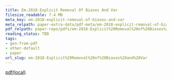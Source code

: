 ```yaml
---
title: Em-2018-Explicit Removal Of Biases And Var
filesize_readable: 7.4 MB
meta_key: em-2018-explicit-removal-of-biases-and-var
meta_relpath: paper-extra-data/pdf-meta/em-2018-explicit-removal-of-biases-and-var.yaml
pdf_relpath: paper-repo/pdfs/em-2018-Explicit%20Removal%20of%20Biases%20and%20Var.pdf
reading_status: TBD
tags:
- gen-from-pdf
- other-default
- paper
url_slug: em-2018-Explicit%20Removal%20of%20Biases%20and%20Var
---
```


[pdf(local)](../../paper-repo/pdfs/em-2018-Explicit%20Removal%20of%20Biases%20and%20Var.pdf)

